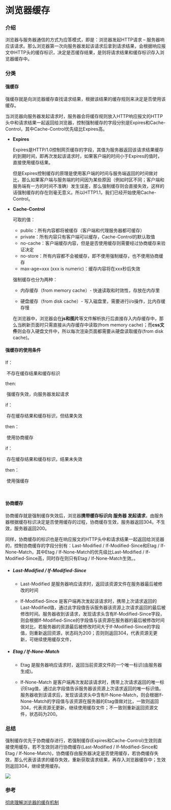# 浏览器缓存

### 介绍

浏览器与服务器通信的方式为应答模式，即是：浏览器发起HTTP请求 – 服务器响应该请求。那么浏览器第一次向服务器发起该请求后拿到请求结果，会根据响应报文中HTTP头的缓存标识，决定是否缓存结果，是则将请求结果和缓存标识存入浏览器缓存中。

### 分类

#### 强缓存

强缓存就是向浏览器缓存查找请求结果，根据该结果的缓存规则来决定是否使用该缓存。

当浏览器向服务器发起请求时，服务器会将缓存规则放入HTTP响应报文的HTTP头中和请求结果一起返回给浏览器，控制强制缓存的字段分别是Expires和Cache-Control，其中Cache-Control优先级比Expires高。

- **Expires**

  Expires是HTTP/1.0控制网页缓存的字段，其值为服务器返回该请求结果缓存的到期时间，即再次发起该请求时，如果客户端的时间小于Expires的值时，直接使用缓存结果。

  但是Expires控制缓存的原理是使用客户端的时间与服务端返回的时间做对比，那么如果客户端与服务端的时间因为某些原因（例如时区不同；客户端和服务端有一方的时间不准确）发生误差，那么强制缓存则会直接失效，这样的话强制缓存的存在则毫无意义。所以HTTP1.1，我们已经开始使用Cache-Control。

- **Cache-Control**

  可取的值：

  - public：所有内容都将被缓存（客户端和代理服务器都可缓存）
  - private：所有内容只有客户端可以缓存，Cache-Control的默认取值
  - no-cache：客户端缓存内容，但是是否使用缓存则需要经过协商缓存来验证决定
  - no-store：所有内容都不会被缓存，即不使用强制缓存，也不使用协商缓存
  - max-age=xxx (xxx is numeric)：缓存内容将在xxx秒后失效

  强制缓存也分为两种：

  - 内存缓存（from memory cache）- 快速读取和时效性，存放在内存里

  - 硬盘缓存（from disk cache）- 写入磁盘里，需要进行i/o操作，比内存缓存慢

    

  在浏览器中，浏览器会在**js和图片**等文件解析执行后直接存入内存缓存中，那么当刷新页面时只需直接从内存缓存中读取(from memory cache)；而**css文件**则会存入硬盘文件中，所以每次渲染页面都需要从硬盘读取缓存(from disk cache)。

#### 强缓存的使用条件

If：

​	不存在缓存结果和缓存标识

then:

​	强缓存失效，向服务器发起请求

if：

​	存在缓存结果和缓存标识，但结果失效

then：

​	使用协商缓存

if：

​	存在缓存结果和缓存标识，结果未失效

then：

​	使用强缓存

​	

#### 协商缓存

协商缓存就是强制缓存失效后，浏览器**携带缓存标识向 服务器 发起请求**，由服务器根据缓存标识决定是否使用缓存的过程，协商缓存生效，服务器返回304。不生效，服务器返回200。

同样，协商缓存的标识也是在响应报文的HTTP头中和请求结果一起返回给浏览器的，控制协商缓存的字段分别有：Last-Modified / If-Modified-Since和Etag / If-None-Match，其中Etag / If-None-Match的优先级比Last-Modified / If-Modified-Since高，同时存在则只有Etag / If-None-Match生效。。

- ##### Last-Modified / If-Modified-Since

  - Last-Modified 是服务器响应请求时，返回该资源文件在服务器最后被修改的时间

  - If-Modified-Since 是客户端再次发起该请求时，携带上次请求返回的Last-Modified值，通过此字段值告诉服务器该资源上次请求返回的最后被修改时间。服务器收到该请求，发现请求头含有If-Modified-Since字段，则会根据If-Modified-Since的字段值与该资源在服务器的最后被修改时间做对比，若服务器的资源最后被修改时间大于If-Modified-Since的字段值，则重新返回资源，状态码为200；否则则返回304，代表资源无更新，可继续使用缓存文件，

- ##### Etag / If-None-Match

  - Etag 是服务器响应请求时，返回当前资源文件的一个唯一标识(由服务器生成)。

  - If-None-Match 是客户端再次发起该请求时，携带上次请求返回的唯一标识Etag值，通过此字段值告诉服务器该资源上次请求返回的唯一标识值。服务器收到该请求后，发现该请求头中含有If-None-Match，则会根据If-None-Match的字段值与该资源在服务器的Etag值做对比，一致则返回304，代表资源无更新，继续使用缓存文件；不一致则重新返回资源文件，状态码为200。

### 总结

强制缓存优先于协商缓存进行，若强制缓存(Expires和Cache-Control)生效则直接使用缓存，若不生效则进行协商缓存(Last-Modified / If-Modified-Since和Etag / If-None-Match)，协商缓存由服务器决定是否使用缓存，若协商缓存失效，那么代表该请求的缓存失效，重新获取请求结果，再存入浏览器缓存中；生效则返回304，继续使用缓存。

![](http://image.cocoroise.cn/20200728102528.png)

### 参考

[彻底理解浏览器的缓存机制](https://juejin.im/entry/5ad86c16f265da505a77dca4)